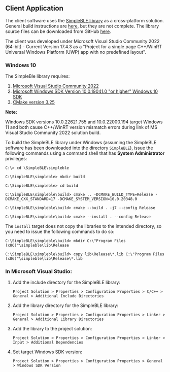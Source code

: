 ## Client Application

The client software uses the [SimpleBLE library](https://simpleble.readthedocs.io/en/latest/index.html) as a cross-platform solution. General build instructions are [here](https://simpleble.readthedocs.io/en/latest/simpleble/usage.html), but they are not complete. The library source files can be downloaded from GitHub [here](https://github.com/OpenBluetoothToolbox/SimpleBLE).

The client was developed under Microsoft Visual Studio Community 2022 (64-bit) - Current Version 17.4.3 as a "Project for a single page C++/WinRT Universal Windows Platform (UWP) app with no predefined layout".

### Windows 10

The SimpleBle library requires:

1. [Microsoft Visual Studio Community 2022](https://visualstudio.microsoft.com/vs/community/)
2. [Microsoft Windows SDK Version 10.0.19041.0 "or higher" Windows 10 SDK](https://developer.microsoft.com/en-us/windows/downloads/sdk-archive/)
3. [CMake version 3.25](https://cmake.org/download/)

**Note:**

Windows SDK versions 10.0.22621.755 and 10.0.22000.194 target Windows 11 and both cause C++/WinRT version mismatch errors during link of MS Visual Studio Community 2022 solution build.

To build the SimpleBLE library under Windows (assuming the SimpleBLE software has been downloaded into the directory `SimpleBLE`), issue the following commands using a command shell that has **System Administrator** privileges:

`C:\> cd \SimpleBLE\simpleble`

`C:\SimpleBLE\simpleble> mkdir build`

`C:\SimpleBLE\simpleble> cd build`

`C:\SimpleBLE\simpleble\build> cmake .. -DCMAKE_BUILD_TYPE=Release -DCMAKE_CXX_STANDARD=17 -DCMAKE_SYSTEM_VERSION=10.0.20348.0`

`C:\SimpleBLE\simpleble\build> cmake --build . -j7 --config Release`

`C:\SimpleBLE\simpleble\build> cmake --install . --config Release`

The `install` target does not copy the libraries to the intended directory, so you need to issue the following commands to do so:

`C:\SimpleBLE\simpleble\build> mkdir C:\"Program Files (x86)"\simpleble\lib\Release`

`C:\SimpleBLE\simpleble\build> copy lib\Release\*.lib C:\"Program Files (x86)"\simpleble\lib\Release\*.lib`

### In Microsoft Visual Studio:

1. Add the include directory for the SimpleBLE library:

    `Project Solution > Properties > Configuration Properties > C/C++ > General > Additional Include Directories`

2. Add the library directory for the SimpleBLE library:

    `Project Solution > Properties > Configuration Properties > Linker > General > Additional Library Directories`

3. Add the library to the project solution:

    `Project Solution > Properties > Configuration Properties > Linker > Input > Additional Dependencies`

4. Set target Windows SDK version:
 
    `Project Solution > Properties > Configuration Properties > General > Windows SDK Version`
